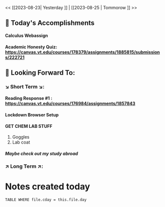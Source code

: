 << [[2023-08-23| Yesterday ]]  |  [[2023-08-25 | Tommorow ]] >>


## 📅 Today's Accomplishments

#### Calculus Webassign 

#### Academic Honesty Quiz: https://canvas.vt.edu/courses/178379/assignments/1885815/submissions/222721


## 🔮 Looking Forward To:

### ↘️ Short Term ↘️:

#### 

#### Reading Response #1 : https://canvas.vt.edu/courses/176984/assignments/1857843

#### Lockdown Browser Setup

#### GET CHEM LAB STUFF
1. Goggles 
2. Lab coat

##### Maybe check out my study abroad 

### ↗️ Long Term ↗️:

# Notes created today
```dataview 
TABLE WHERE file.cday = this.file.day 
```




